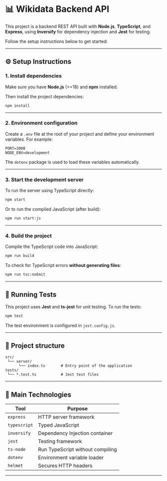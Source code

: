 
# 📊 Wikidata Backend API

This project is a backend REST API built with **Node.js**, **TypeScript**, and **Express**, using **Inversify** for dependency injection and **Jest** for testing.

Follow the setup instructions below to get started:

---

## ⚙️ Setup Instructions

### 1. Install dependencies
Make sure you have **Node.js** (>=18) and **npm** installed.

Then install the project dependencies:

```bash
npm install
```

---

### 2. Environment configuration
Create a `.env` file at the root of your project and define your environment variables. For example:

```
PORT=3000
NODE_ENV=development
```

The `dotenv` package is used to load these variables automatically.

---

### 3. Start the development server

To run the server using TypeScript directly:

```bash
npm start
```

Or to run the compiled JavaScript (after build):

```bash
npm run start:js
```

---

### 4. Build the project

Compile the TypeScript code into JavaScript:

```bash
npm run build
```

To check for TypeScript errors **without generating files**:

```bash
npm run tsc:noEmit
```

---

## 🧪 Running Tests

This project uses **Jest** and **ts-jest** for unit testing. To run the tests:

```bash
npm test
```

The test environment is configured in `jest.config.js`.

---

## 📁 Project structure

```
src/
 └── server/
      └── index.ts       # Entry point of the application
tests/
 └── *.test.ts           # Jest test files
```

---

## 🧩 Main Technologies

| Tool             | Purpose                         |
|------------------|----------------------------------|
| `express`        | HTTP server framework           |
| `typescript`     | Typed JavaScript                |
| `inversify`      | Dependency Injection container  |
| `jest`           | Testing framework               |
| `ts-node`        | Run TypeScript without compiling |
| `dotenv`         | Environment variable loader     |
| `helmet`         | Secures HTTP headers            |

---

